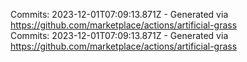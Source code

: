 Commits: 2023-12-01T07:09:13.871Z - Generated via https://github.com/marketplace/actions/artificial-grass
<br>
Commits: 2023-12-01T07:09:13.871Z - Generated via https://github.com/marketplace/actions/artificial-grass
<br>
